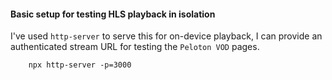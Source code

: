 #### Basic setup for testing HLS playback in isolation

I've used `http-server` to serve this for on-device playback, I can provide an authenticated stream URL for testing the `Peloton VOD` pages.

```
    npx http-server -p=3000
```

